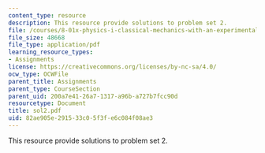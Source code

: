 ```yaml
---
content_type: resource
description: This resource provide solutions to problem set 2.
file: /courses/8-01x-physics-i-classical-mechanics-with-an-experimental-focus-fall-2002/82ae905e291533c05f3fe6c084f08ae3_sol2.pdf
file_size: 48668
file_type: application/pdf
learning_resource_types:
- Assignments
license: https://creativecommons.org/licenses/by-nc-sa/4.0/
ocw_type: OCWFile
parent_title: Assignments
parent_type: CourseSection
parent_uid: 200a7e41-26a7-1317-a96b-a727b7fcc90d
resourcetype: Document
title: sol2.pdf
uid: 82ae905e-2915-33c0-5f3f-e6c084f08ae3
---
```

This resource provide solutions to problem set 2.